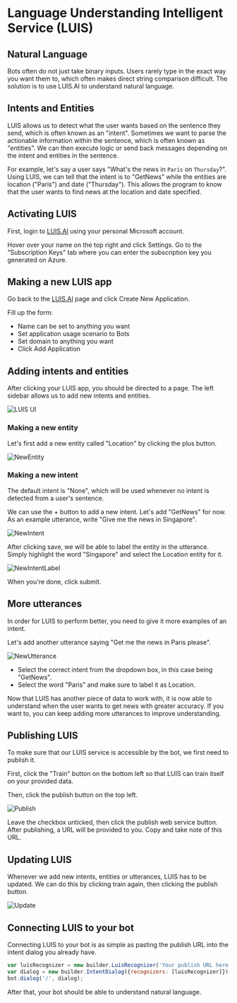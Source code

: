 # Language Understanding Intelligent Service (LUIS)

## Natural Language
Bots often do not just take binary inputs. Users rarely type in the exact way you want them to, which often makes direct string comparison difficult. The solution is to use LUIS.AI to understand natural language.

## Intents and Entities
LUIS allows us to detect what the user wants based on the sentence they send, which is often known as an "intent". Sometimes we want to parse the actionable information within the sentence, which is often known as "entities". We can then execute logic or send back messages depending on the intent and entities in the sentence.

For example, let's say a user says "What's the news in `Paris` on `Thursday`?". Using LUIS, we can tell that the intent is to "GetNews" while the entities are location ("Paris") and date ("Thursday"). This allows the program to know that the user wants to find news at the location and date specified.

## Activating LUIS
First, login to [LUIS.AI](LUIS.AI) using your personal Microsoft account. 

Hover over your name on the top right and click Settings. Go to the "Subscription Keys" tab where you can enter the subscription key you generated on Azure.

## Making a new LUIS app
Go back to the [LUIS.AI](LUIS.AI) page and click Create New Application.

Fill up the form:
- Name can be set to anything you want
- Set application usage scenario to Bots
- Set domain to anything you want
- Click Add Application

## Adding intents and entities
After clicking your LUIS app, you should be directed to a page. The left sidebar allows us to add new intents and entities. 

![LUIS UI](https://raw.githubusercontent.com/alyssaong1/HOL-NUSHackathon/master/Images/Luis/LUIS.PNG)

### Making a new entity
Let's first add a new entity called "Location" by clicking the plus button.

![NewEntity](https://raw.githubusercontent.com/alyssaong1/HOL-NUSHackathon/master/Images/Luis/NewEntity.PNG)

### Making a new intent
The default intent is "None", which will be used whenever no intent is detected from a user's sentence.

We can use the + button to add a new intent. Let's add "GetNews" for now. As an example utterance, write "Give me the news in Singapore".

![NewIntent](https://raw.githubusercontent.com/alyssaong1/HOL-NUSHackathon/master/Images/Luis/NewIntent.PNG)

After clicking save, we will be able to label the entity in the utterance. Simply highlight the word "Singapore" and select the Location entity for it.

![NewIntentLabel](https://raw.githubusercontent.com/alyssaong1/HOL-NUSHackathon/master/Images/Luis/NewIntentLabel.PNG)

When you're done, click submit.

## More utterances
In order for LUIS to perform better, you need to give it more examples of an intent.

Let's add another utterance saying "Get me the news in Paris please".

![NewUtterance](https://raw.githubusercontent.com/alyssaong1/HOL-NUSHackathon/master/Images/Luis/NewUtterance.PNG)

- Select the correct intent from the dropdown box, in this case being "GetNews".
- Select the word "Paris" and make sure to label it as Location.

Now that LUIS has another piece of data to work with, it is now able to understand when the user wants to get news with greater accuracy. If you want to, you can keep adding more utterances to improve understanding.

## Publishing LUIS
To make sure that our LUIS service is accessible by the bot, we first need to publish it.

First, click the "Train" button on the bottom left so that LUIS can train itself on your provided data.

Then, click the publish button on the top left.

![Publish](https://raw.githubusercontent.com/alyssaong1/HOL-NUSHackathon/master/Images/Luis/Publish.PNG)

Leave the checkbox unticked, then click the publish web service button. After publishing, a URL will be provided to you. Copy and take note of this URL.

## Updating LUIS
Whenever we add new intents, entities or utterances, LUIS has to be updated. We can do this by clicking train again, then clicking the publish button.

![Update](https://raw.githubusercontent.com/alyssaong1/HOL-NUSHackathon/master/Images/Luis/UpdateNew.PNG)

## Connecting LUIS to your bot
Connecting LUIS to your bot is as simple as pasting the publish URL into the intent dialog you already have.

```js
var luisRecognizer = new builder.LuisRecognizer('Your publish URL here');
var dialog = new builder.IntentDialog({recognizers: [luisRecognizer]});
bot.dialog('/', dialog);
```

After that, your bot should be able to understand natural language.